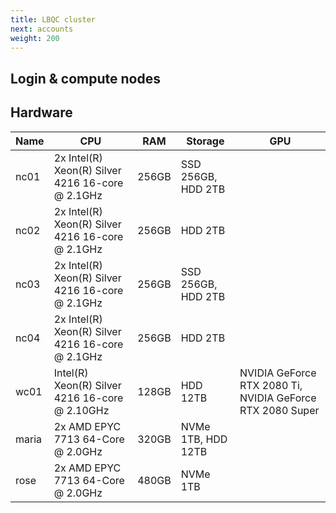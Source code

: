 ```yaml
---
title: LBQC cluster
next: accounts
weight: 200
---
```


## Login & compute nodes

## Hardware

| Name  | CPU                                              | RAM   | Storage            | GPU                                                       |
| ----- | ------------------------------------------------ | ----- | ------------------ | --------------------------------------------------------- |
| nc01  | 2x Intel(R) Xeon(R) Silver 4216 16-core @ 2.1GHz | 256GB | SSD 256GB, HDD 2TB |                                                           |
| nc02  | 2x Intel(R) Xeon(R) Silver 4216 16-core @ 2.1GHz | 256GB | HDD 2TB            |                                                           |
| nc03  | 2x Intel(R) Xeon(R) Silver 4216 16-core @ 2.1GHz | 256GB | SSD 256GB, HDD 2TB |                                                           |
| nc04  | 2x Intel(R) Xeon(R) Silver 4216 16-core @ 2.1GHz | 256GB | HDD 2TB            |                                                           |
| wc01  | Intel(R) Xeon(R) Silver 4216 16-core @ 2.10GHz   | 128GB | HDD 12TB           | NVIDIA GeForce RTX 2080 Ti, NVIDIA GeForce RTX 2080 Super |
| maria | 2x AMD EPYC 7713 64-Core @ 2.0GHz                | 320GB | NVMe 1TB, HDD 12TB |                                                           |
| rose  | 2x AMD EPYC 7713 64-Core @ 2.0GHz                | 480GB | NVMe 1TB           |                                                           |
